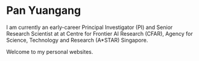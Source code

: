 # Pan Yuangang <!-- omit in toc -->


I am currently an early-career Principal Investigator (PI) and Senior Research Scientist at at Centre for Frontier AI Research (CFAR), Agency for Science, Technology and Research (A*STAR) Singapore.

Welcome to my personal websites. 
